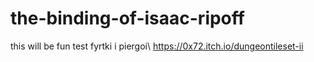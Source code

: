 # the-binding-of-isaac-ripoff
this will be fun
test fyrtki i piergoi\\
https://0x72.itch.io/dungeontileset-ii
